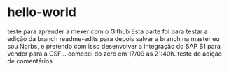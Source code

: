 # hello-world
teste para aprender a mexer com o Github
Esta parte foi para testar a edição da branch readme-edits para depois salvar a branch na master
eu sou Norbs, e pretendo com isso desenvolver a integração do SAP B1 para vender para a CSF...
comecei do zero em 17/09 as 21:40h.
teste de adição de comentários
